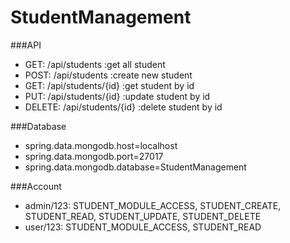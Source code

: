 # StudentManagement

###API
* GET: /api/students :get all student
* POST: /api/students :create new student
* GET: /api/students/{id} :get student by id
* PUT: /api/students/{id} :update student by id
* DELETE: /api/students/{id} :delete student by id 


###Database
* spring.data.mongodb.host=localhost
* spring.data.mongodb.port=27017
* spring.data.mongodb.database=StudentManagement

###Account
* admin/123: STUDENT_MODULE_ACCESS, STUDENT_CREATE, STUDENT_READ, STUDENT_UPDATE, STUDENT_DELETE
* user/123: STUDENT_MODULE_ACCESS, STUDENT_READ